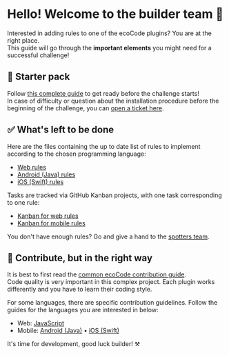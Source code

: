 # Hello! Welcome to the builder team 👋

Interested in adding rules to one of the ecoCode plugins? You are at the right place.\
This guide will go through the **important elements** you might need for a successful challenge!

## 🎒 Starter pack

Follow [this complete guide](starter-pack-challenge.md) to get ready before the challenge starts!\
In case of difficulty or question about the installation procedure before the beginning of the challenge, you can [open a ticket here](https://github.com/green-code-initiative/ecoCode-common/issues).

## ✅ What's left to be done

Here are the files containing the up to date list of rules to implement according to the chosen programming language:

- [Web rules](https://github.com/green-code-initiative/ecoCode/blob/main/docs/rules/README.md)
- [Android (Java) rules](https://github.com/green-code-initiative/ecoCode-mobile/blob/main/android-plugin/RULES.md)
- [iOS (Swift) rules](https://github.com/green-code-initiative/ecoCode-mobile/blob/main/ios-plugin/RULES.md)

Tasks are tracked via GitHub Kanban projects, with one task corresponding to one rule:

- [Kanban for web rules](https://github.com/orgs/green-code-initiative/projects/1)
- [Kanban for mobile rules](https://github.com/orgs/green-code-initiative/projects/4)

You don't have enough rules? Go and give a hand to the [spotters team](spotters.md).

## 🚦 Contribute, but in the right way

It is best to first read the [common ecoCode contribution guide](https://github.com/green-code-initiative/ecoCode-common/blob/main/doc/CONTRIBUTING.md).\
Code quality is very important in this complex project. Each plugin works differently and you have to learn their coding style.

For some languages, there are specific contribution guidelines. Follow the guides for the languages you are interested in below:

- Web: [JavaScript](https://github.com/green-code-initiative/ecoCode-linter/blob/main/eslint-plugin/CONTRIBUTING.md)
- Mobile: [Android (Java)](https://github.com/green-code-initiative/ecoCode-mobile/blob/main/android-plugin/CONTRIBUTING.md) • [iOS (Swift)](https://github.com/green-code-initiative/ecoCode-mobile/blob/main/ios-plugin/CONTRIBUTING.md)


It's time for development, good luck builder! ⚒️
